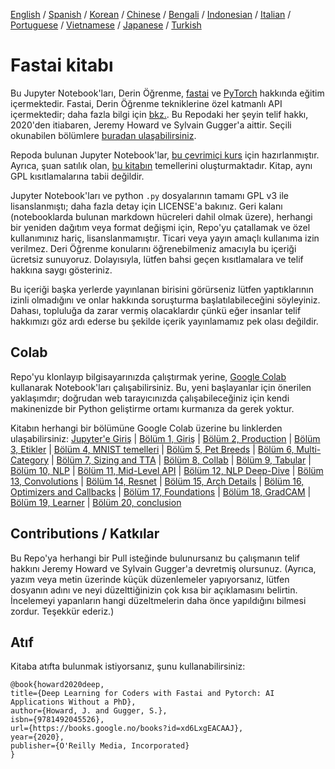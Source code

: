 [English](./README.md) / [Spanish](./README_es.md) / [Korean](./README_ko.md) / [Chinese](./README_zh.md) / [Bengali](./README_bn.md) / [Indonesian](./README_id.md) / [Italian](./README_it.md) / [Portuguese](./README_pt.md) / [Vietnamese](./README_vn.md) / [Japanese](./README_ja.md) / [Turkish](./README_tr.md)
# Fastai kitabı

Bu Jupyter Notebook'ları, Derin Öğrenme, [fastai](https://docs.fast.ai/) ve [PyTorch](https://pytorch.org/) hakkında eğitim içermektedir. Fastai, Derin Öğrenme tekniklerine özel katmanlı API içermektedir; daha fazla bilgi için [bkz.](https://www.mdpi.com/2078-2489/11/2/108). Bu Repodaki her şeyin telif hakkı, 2020'den itiabaren, Jeremy Howard ve Sylvain Gugger'a aittir. Seçili okunabilen bölümlere [buradan ulaşabilirsiniz](https://fastai.github.io/fastbook2e/).

Repoda bulunan Jupyter Notebook'lar, [bu çevrimiçi kurs](https://course.fast.ai) için hazırlanmıştır. Ayrıca, şuan satılık olan, [bu kitabın](https://www.amazon.com/Deep-Learning-Coders-fastai-PyTorch/dp/1492045527) temellerini oluşturmaktadır.
Kitap, aynı GPL kısıtlamalarına tabii değildir.

Jupyter Notebook'ları ve python `.py` dosyalarının tamamı GPL v3 ile lisanslanmıştı; daha fazla detay için LICENSE'a bakınız. Geri kalanı (notebooklarda bulunan markdown hücreleri dahil olmak üzere), herhangi bir yeniden dağıtım veya format değişmi için, Repo'yu çatallamak ve özel kullanımınız hariç, lisanslanmamıştır. Ticari veya yayın amaçlı kullanıma izin verilmez. Deri Öğrenme konularını öğrenebilmeniz amacıyla bu içeriği ücretsiz sunuyoruz. Dolayısıyla, lütfen bahsi geçen kısıtlamalara ve telif hakkına saygı gösteriniz. 

Bu içeriği başka yerlerde yayınlanan birisini görürseniz lütfen yaptıklarının izinli olmadığını ve onlar hakkında soruşturma başlatılabileceğini söyleyiniz. Dahası, topluluğa da zarar vermiş olacaklardır çünkü eğer insanlar telif hakkımızı göz ardı ederse bu şekilde içerik yayınlamamız pek olası değildir.

## Colab

Repo'yu klonlayıp bilgisayarınızda çalıştırmak yerine, [Google Colab](https://research.google.com/colaboratory/) kullanarak Notebook'ları çalışabilirsiniz. Bu, yeni başlayanlar için önerilen yaklaşımdır; doğrudan web tarayıcınızda çalışabileceğiniz için kendi makinenizde bir Python geliştirme ortamı kurmanıza da gerek yoktur.

Kitabın herhangi bir bölümüne Google Colab üzerine bu linklerden ulaşabilirsiniz: [Jupyter'e Giriş](https://colab.research.google.com/github/fastai/fastbook/blob/master/app_jupyter.ipynb) | [Bölüm 1, Giriş](https://colab.research.google.com/github/fastai/fastbook/blob/master/01_intro.ipynb) | [Bölüm 2, Production](https://colab.research.google.com/github/fastai/fastbook/blob/master/02_production.ipynb) | [Bölüm 3, Etikler](https://colab.research.google.com/github/fastai/fastbook/blob/master/03_ethics.ipynb) | [Bölüm 4, MNIST temelleri](https://colab.research.google.com/github/fastai/fastbook/blob/master/04_mnist_basics.ipynb) | [Bölüm 5, Pet Breeds](https://colab.research.google.com/github/fastai/fastbook/blob/master/05_pet_breeds.ipynb) | [Bölüm 6, Multi-Category](https://colab.research.google.com/github/fastai/fastbook/blob/master/06_multicat.ipynb) | [Bölüm 7, Sizing and TTA](https://colab.research.google.com/github/fastai/fastbook/blob/master/07_sizing_and_tta.ipynb) | [Bölüm 8, Collab](https://colab.research.google.com/github/fastai/fastbook/blob/master/08_collab.ipynb) | [Bölüm 9, Tabular](https://colab.research.google.com/github/fastai/fastbook/blob/master/09_tabular.ipynb) | [Bölüm 10, NLP](https://colab.research.google.com/github/fastai/fastbook/blob/master/10_nlp.ipynb) | [Bölüm 11, Mid-Level API](https://colab.research.google.com/github/fastai/fastbook/blob/master/11_midlevel_data.ipynb) | [Bölüm 12, NLP Deep-Dive](https://colab.research.google.com/github/fastai/fastbook/blob/master/12_nlp_dive.ipynb) | [Bölüm 13, Convolutions](https://colab.research.google.com/github/fastai/fastbook/blob/master/13_convolutions.ipynb) | [Bölüm 14, Resnet](https://colab.research.google.com/github/fastai/fastbook/blob/master/14_resnet.ipynb) | [Bölüm 15, Arch Details](https://colab.research.google.com/github/fastai/fastbook/blob/master/15_arch_details.ipynb) | [Bölüm 16, Optimizers and Callbacks](https://colab.research.google.com/github/fastai/fastbook/blob/master/16_accel_sgd.ipynb) | [Bölüm 17, Foundations](https://colab.research.google.com/github/fastai/fastbook/blob/master/17_foundations.ipynb) | [Bölüm 18, GradCAM](https://colab.research.google.com/github/fastai/fastbook/blob/master/18_CAM.ipynb) | [Bölüm 19, Learner](https://colab.research.google.com/github/fastai/fastbook/blob/master/19_learner.ipynb) | [Bölüm 20, conclusion](https://colab.research.google.com/github/fastai/fastbook/blob/master/20_conclusion.ipynb)


## Contributions / Katkılar

Bu Repo'ya herhangi bir Pull isteğinde bulunursanız bu çalışmanın telif hakkını Jeremy Howard ve Sylvain Gugger'a devretmiş olursunuz. (Ayrıca, yazım veya metin üzerinde küçük düzenlemeler yapıyorsanız, lütfen dosyanın adını ve neyi düzelttiğinizin çok kısa bir açıklamasını belirtin. İncelemeyi yapanların hangi düzeltmelerin daha önce yapıldığını bilmesi zordur. Teşekkür ederiz.)

## Atıf

Kitaba atıfta bulunmak istiyorsanız, şunu kullanabilirsiniz:

```
@book{howard2020deep,
title={Deep Learning for Coders with Fastai and Pytorch: AI Applications Without a PhD},
author={Howard, J. and Gugger, S.},
isbn={9781492045526},
url={https://books.google.no/books?id=xd6LxgEACAAJ},
year={2020},
publisher={O'Reilly Media, Incorporated}
}
```

